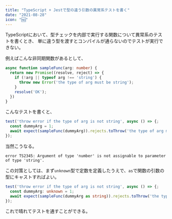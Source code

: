 ```yaml
---
title: "TypeScript + Jestで型の違う引数の異常系テストを書く"
date: "2021-08-28"
icon: "🆖"
---
```


TypeScriptにおいて、型チェックを内部で実行する関数について異常系のテストを書くとき、
単に違う型を渡すとコンパイルが通らないのでテストが実行できない。


例えばこんな非同期関数があるとして、

```ts
async function sampleFunc(arg: number) {
  return new Promise((resolve, reject) => {
    if (!arg || typeof arg !== 'string') {
      throw new Error('the type of arg must be string');
    }
    resolve('OK');
  })
}
```

こんなテストを書くと、

```ts
test('throw error if the type of arg is not string', async () => {;
  const dummyArg = 1;
  await expect(sampleFunc(dummyArg)).rejects.toThrow('the type of arg must be string');
});
```

当然こうなる。

```shell
error TS2345: Argument of type 'number' is not assignable to parameter of type 'string'.
```

この対策としては、まず`unknown`型で定数を定義したうえで、`as`で関数の引数の型にキャストすればよい。


```ts
test('throw error if the type of arg is not string', async () => {;
  const dummyArg: unknown = 1;
  await expect(sampleFunc(dummyArg as string)).rejects.toThrow('the type of arg must be string');
});
```

これで晴れてテストを通すことができる。



